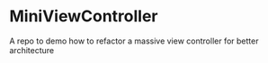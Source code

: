 # MiniViewController
A repo to demo how to refactor a massive view controller for better architecture
